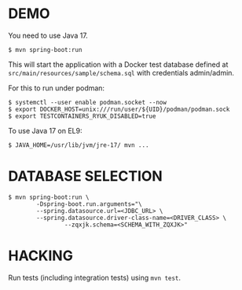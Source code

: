# DEMO

You need to use Java 17.

```
$ mvn spring-boot:run
```

This will start the application with a Docker test database defined at `src/main/resources/sample/schema.sql` with credentials admin/admin.

For this to run under podman:

```
$ systemctl --user enable podman.socket --now
$ export DOCKER_HOST=unix:///run/user/${UID}/podman/podman.sock
$ export TESTCONTAINERS_RYUK_DISABLED=true
```

To use Java 17 on EL9:

```
$ JAVA_HOME=/usr/lib/jvm/jre-17/ mvn ...
```

# DATABASE SELECTION

```
$ mvn spring-boot:run \
        -Dspring-boot.run.arguments="\
		--spring.datasource.url=<JDBC_URL> \
		--spring.datasource.driver-class-name=<DRIVER_CLASS> \
                --zqxjk.schema=<SCHEMA_WITH_ZQXJK>"
```

# HACKING

Run tests (including integration tests) using `mvn test`.
